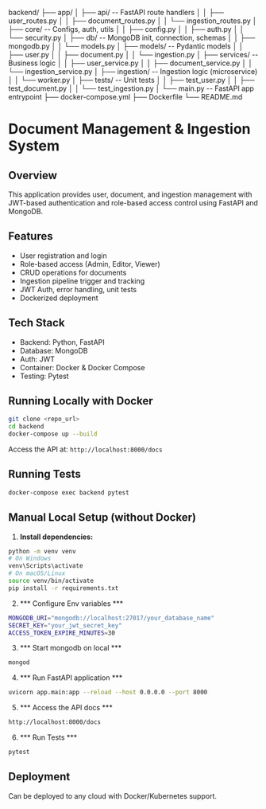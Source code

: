  backend/
 ├── app/
 │   ├── api/                   -- FastAPI route handlers
 │   │   ├── user_routes.py
 │   │   ├── document_routes.py
 │   │   └── ingestion_routes.py
 │   ├── core/                  -- Configs, auth, utils
 │   │   ├── config.py
 │   │   ├── auth.py
 │   │   └── security.py
 │   ├── db/                    -- MongoDB init, connection, schemas
 │   │   ├── mongodb.py
 │   │   └── models.py
 │   ├── models/                -- Pydantic models
 │   │   ├── user.py
 │   │   ├── document.py
 │   │   └── ingestion.py
 │   ├── services/              --  Business logic
 │   │   ├── user_service.py
 │   │   ├── document_service.py
 │   │   └── ingestion_service.py
 │   ├── ingestion/             -- Ingestion logic (microservice)
 │   │   └── worker.py
 │   ├── tests/                 -- Unit tests
 │   │   ├── test_user.py
 │   │   ├── test_document.py
 │   │   └── test_ingestion.py
 │   └── main.py                -- FastAPI app entrypoint
 ├── docker-compose.yml
 ├── Dockerfile
 └── README.md


 # Document Management & Ingestion System

## Overview
This application provides user, document, and ingestion management with JWT-based authentication and role-based access control using FastAPI and MongoDB.

## Features
- User registration and login
- Role-based access (Admin, Editor, Viewer)
- CRUD operations for documents
- Ingestion pipeline trigger and tracking
- JWT Auth, error handling, unit tests
- Dockerized deployment

## Tech Stack
- Backend: Python, FastAPI
- Database: MongoDB
- Auth: JWT
- Container: Docker & Docker Compose
- Testing: Pytest

## Running Locally with Docker
```bash
git clone <repo_url>
cd backend
docker-compose up --build
```
Access the API at: `http://localhost:8000/docs`

## Running Tests
```bash
docker-compose exec backend pytest
```

## Manual Local Setup (without Docker)

1. **Install dependencies:**
```bash
python -m venv venv
# On Windows
venv\Scripts\activate
# On macOS/Linux
source venv/bin/activate
pip install -r requirements.txt
```
2. *** Configure Env variables ***
```bash
MONGODB_URI="mongodb://localhost:27017/your_database_name"
SECRET_KEY="your_jwt_secret_key"
ACCESS_TOKEN_EXPIRE_MINUTES=30
```
3. *** Start mongodb on local ***
```bash
mongod
```
4. *** Run FastAPI application ***
```bash 
uvicorn app.main:app --reload --host 0.0.0.0 --port 8000
```
5. *** Access the API docs ***
```bash 
http://localhost:8000/docs
```

6. *** Run Tests ***
```bash 
pytest
```



## Deployment
Can be deployed to any cloud with Docker/Kubernetes support.


